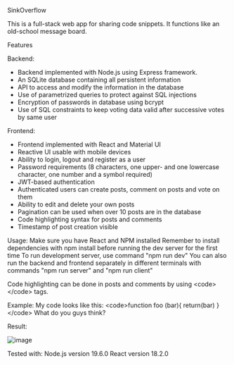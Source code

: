 SinkOverflow

This is a full-stack web app for sharing code snippets.
It functions like an old-school message board.

Features

Backend:    

* Backend implemented with Node.js using Express framework.
* An SQLite database containing all persistent information
* API to access and modify the information in the database
* Use of parametrized queries to protect against SQL injections
* Encryption of passwords in database using bcrypt
* Use of SQL constraints to keep voting data valid after successive votes by same user
            
Frontend:
* Frontend implemented with React and Material UI
* Reactive UI usable with mobile devices
* Ability to login, logout and register as a user
* Password requirements (8 characters, one upper- and one lowercase character, one number and a symbol required)
* JWT-based authentication
* Authenticated users can create posts, comment on posts and vote on them 
* Ability to edit and delete your own posts
* Pagination can be used when over 10 posts are in the database
* Code highlighting syntax for posts and comments
* Timestamp of post creation visible
            
          
Usage:
Make sure you have React and NPM installed
Remember to install dependencies with npm install before running the dev server for the first time
To run development server, use command "npm run dev"
You can also run the backend and frontend separately in different 
terminals with commands "npm run server" and "npm run client"

Code highlighting can be done in posts and comments by using \<code> \</code> tags. 

Example: 
                My code looks like this:
                \<code>function foo (bar){
                  return(bar)
                }\</code>
                What do you guys think?

Result:

![image](https://user-images.githubusercontent.com/77271158/221673389-decb9e6d-a1a3-4692-84ae-8a046d4fe279.png)

Tested with: 
  Node.js version 19.6.0
  React version 18.2.0
  
